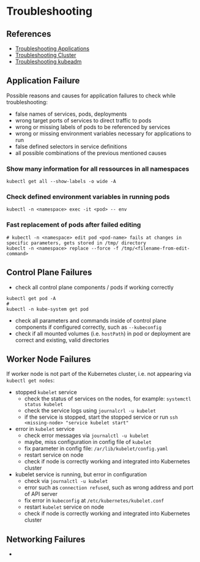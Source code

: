 # Troubleshooting

## References
- [Troubleshooting Applications](https://kubernetes.io/docs/tasks/debug/debug-application/)
- [Troubleshooting Cluster](https://kubernetes.io/docs/tasks/debug/debug-cluster/)
- [Troubleshooting kubeadm](https://kubernetes.io/docs/setup/production-environment/tools/kubeadm/troubleshooting-kubeadm/)

## Application Failure
Possible reasons and causes for application failures to check while troubleshooting:
- false names of services, pods, deployments
- wrong target ports of services to direct traffic to pods
- wrong or missing labels of pods to be referenced by services
- wrong or missing environment variables necessary for applications to run
- false defined selectors in service definitions
- all possible combinations of the previous mentioned causes

### Show many information for all ressources in all namespaces
```
kubectl get all --show-labels -o wide -A
```

### Check defined environment variables in running pods
```
kubectl -n <namespace> exec -it <pod> -- env
```

### Fast replacement of pods after failed editing
```
# kubectl -n <namespace> edit pod <pod-name> fails at changes in specific parameters, gets stored in /tmp/ directory
kubeclt -n <namespace> replace --force -f /tmp/<filename-from-edit-command>
```

## Control Plane Failures
- check all control plane components / pods if working correctly
```
kubectl get pod -A
#
kubectl -n kube-system get pod
```
- check all parameters and commands inside of control plane components if configured correctly, such as `--kubeconfig`
- check if all mounted volumes (i.e. `hostPath`) in pod or deployment are correct and existing, valid directories

## Worker Node Failures
If worker node is not part of the Kubernetes cluster, i.e. not appearing via `kubectl get nodes`: 
- stopped `kubelet` service
  - check the status of services on the nodes, for example: `systemctl status kubelet` 
  - check the service logs using `journalcrl -u kubelet`
  - if the service is stopped, start the stopped service or run `ssh <missing-node> "service kubelet start"`
- error in `kubelet` service
  - check error messages via `journalctl -u kubelet`
  - maybe, miss configuration in config file of `kubelet`
  - fix parameter in config file: `/ar/lib/kubelet/config.yaml`
  - restart service on node 
  - check if node is correctly working and integrated into Kubernetes cluster
- kubelet service is running, but error in configuration
  - check via `journalctl -u kubelet`
  - error such as `connection refused`, such as wrong address and port of API server
  - fix error in `kubeconfig` at `/etc/kubernetes/kubelet.conf`
  - restart `kubelet` service on node
  - check if node is correctly working and integrated into Kubernetes cluster

## Networking Failures
- 
